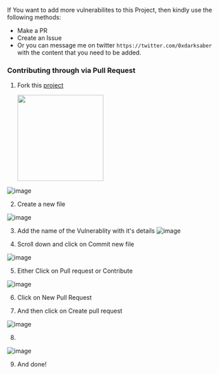 If You want to add more vulnerabilites to this Project, then kindly use the following methods:

* Make a PR
* Create an Issue
* Or you can message me on twitter `https://twitter.com/0xdarksaber` with the content that you need to be added.


### Contributing through via Pull Request
1. Fork this [project](https://github.com/rahul0x00/BugBountyClass)

      <img src="https://user-images.githubusercontent.com/104289350/190867286-735781c2-e1b2-4868-b909-d0b74f30c0af.png" width="200px" >
![image](https://user-images.githubusercontent.com/104289350/190866771-e07e8b45-26ef-473f-b14d-a7aade9eec85.png) 


2. Create a new file 

![image](https://user-images.githubusercontent.com/104289350/190866964-541d437d-85d2-4984-9fbe-c055c2c13928.png)


3. Add the name of the Vulnerablity with it's details
![image](https://user-images.githubusercontent.com/104289350/190867059-ad2b1194-1877-46aa-8a08-66837a1d4158.png)


4. Scroll down and click on Commit new file

![image](https://user-images.githubusercontent.com/104289350/190867089-60d69b04-f2d0-41cd-a1d3-71e184ff1ff1.png)

5. Either Click on Pull request or Contribute

![image](https://user-images.githubusercontent.com/104289350/190867194-9be1a9bd-4fe5-456c-8435-d8223c6e764a.png)

6. Click on New Pull Request

7. And then click on Create pull request

![image](https://user-images.githubusercontent.com/104289350/190867286-735781c2-e1b2-4868-b909-d0b74f30c0af.png)

8.
![image](https://user-images.githubusercontent.com/104289350/190867323-9ae06ada-b47c-4341-bdad-4a98baf74cfe.png)

9. And done!
